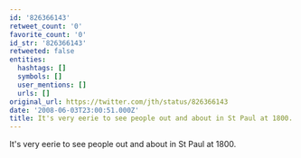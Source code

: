```yaml
---
id: '826366143'
retweet_count: '0'
favorite_count: '0'
id_str: '826366143'
retweeted: false
entities:
  hashtags: []
  symbols: []
  user_mentions: []
  urls: []
original_url: https://twitter.com/jth/status/826366143
date: '2008-06-03T23:00:51.000Z'
title: It's very eerie to see people out and about in St Paul at 1800.
---
```


It's very eerie to see people out and about in St Paul at 1800.